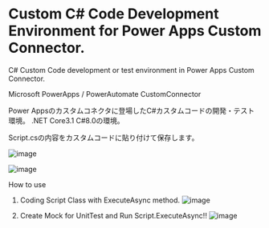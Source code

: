 # Custom C# Code Development Environment for Power Apps Custom Connector.

C# Custom Code development or test environment in Power Apps Custom Connector.

Microsoft PowerApps / PowerAutomate CustomConnector

Power Appsのカスタムコネクタに登場したC#カスタムコードの開発・テスト環境。
.NET Core3.1 C#8.0の環境。

Script.csの内容をカスタムコードに貼り付けて保存します。

![image](https://user-images.githubusercontent.com/42938266/132376427-3ec0267d-a505-41be-ac4b-4fab8430261e.png)

![image](https://user-images.githubusercontent.com/42938266/132376553-14535ace-5461-455c-977b-79aa33ba7db5.png)


How to use

1. Coding Script Class with ExecuteAsync method.
![image](https://user-images.githubusercontent.com/42938266/134378243-19611147-ae85-4b62-8c2e-1c4736d26607.png)
 
 2. Create Mock for UnitTest and Run Script.ExecuteAsync!!
![image](https://user-images.githubusercontent.com/42938266/134378497-ce7ee6ee-1cd0-46bc-824e-63a5aaac97f2.png)
